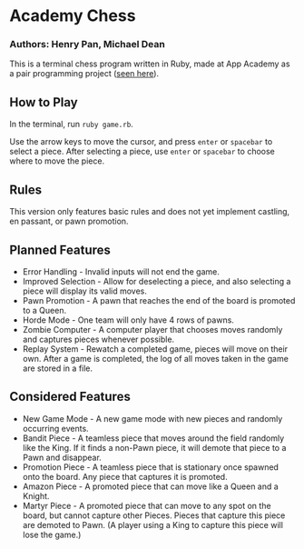 # Academy Chess
### Authors: Henry Pan, Michael Dean

This is a terminal chess program written in Ruby, made at App Academy as a pair programming project ([seen here](https://github.com/henry-pan/AA-Classwork/tree/main/W4D3)).

## How to Play
In the terminal, run `ruby game.rb`.

Use the arrow keys to move the cursor, and press `enter` or `spacebar` to select a piece. After selecting a piece, use `enter` or `spacebar` to choose where to move the piece.

## Rules
This version only features basic rules and does not yet implement castling, en passant, or pawn promotion.

## Planned Features
- Error Handling - Invalid inputs will not end the game.
- Improved Selection - Allow for deselecting a piece, and also selecting a piece will display its valid moves.
- Pawn Promotion - A pawn that reaches the end of the board is promoted to a Queen.
- Horde Mode - One team will only have 4 rows of pawns.
- Zombie Computer - A computer player that chooses moves randomly and captures pieces whenever possible.
- Replay System - Rewatch a completed game, pieces will move on their own. After a game is completed, the log of all moves taken in the game are stored in a file.

## Considered Features
- New Game Mode - A new game mode with new pieces and randomly occurring events.
- Bandit Piece - A teamless piece that moves around the field randomly like the King. If it finds a non-Pawn piece, it will demote that piece to a Pawn and disappear.
- Promotion Piece - A teamless piece that is stationary once spawned onto the board. Any piece that captures it is promoted.
- Amazon Piece - A promoted piece that can move like a Queen and a Knight.
- Martyr Piece - A promoted piece that can move to any spot on the board, but cannot capture other Pieces. Pieces that capture this piece are demoted to Pawn. (A player using a King to capture this piece will lose the game.)
